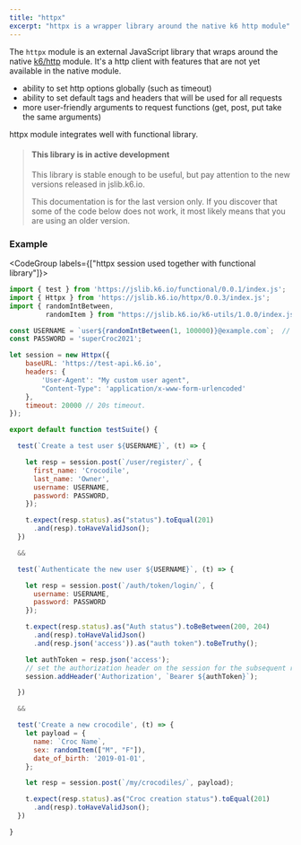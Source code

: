 ```yaml
---
title: "httpx"
excerpt: "httpx is a wrapper library around the native k6 http module"
---
```


The `httpx` module is an external JavaScript library that wraps around the native [k6/http](/javascript-api/k6-http) module. 
It's a http client with features that are not yet available in the native module.
 - ability to set http options globally (such as timeout)
 - ability to set default tags and headers that will be used for all requests
 - more user-friendly arguments to request functions (get, post, put take the same arguments)



httpx module integrates well with functional library. 


<Blockquote mod='warning'>

#### This library is in active development

This library is stable enough to be useful, but pay attention to the new versions released in jslib.k6.io. 

This documentation is for the last version only. If you discover that some of the code below does not work, it most likely means that you are using an older version.

</Blockquote>


### Example

<CodeGroup labels={["httpx session used together with functional library"]}>

```javascript
import { test } from 'https://jslib.k6.io/functional/0.0.1/index.js';
import { Httpx } from 'https://jslib.k6.io/httpx/0.0.3/index.js';
import { randomIntBetween, 
         randomItem } from "https://jslib.k6.io/k6-utils/1.0.0/index.js";

const USERNAME = `user${randomIntBetween(1, 100000)}@example.com`;  // random email address
const PASSWORD = 'superCroc2021';

let session = new Httpx({
    baseURL: 'https://test-api.k6.io', 
    headers: {
        'User-Agent': "My custom user agent",
        "Content-Type": 'application/x-www-form-urlencoded' 
    },
    timeout: 20000 // 20s timeout.
});

export default function testSuite() {

  test(`Create a test user ${USERNAME}`, (t) => {

    let resp = session.post(`/user/register/`, {
      first_name: 'Crocodile',
      last_name: 'Owner',
      username: USERNAME,
      password: PASSWORD,
    });

    t.expect(resp.status).as("status").toEqual(201)
      .and(resp).toHaveValidJson();
  })

  &&

  test(`Authenticate the new user ${USERNAME}`, (t) => {

    let resp = session.post(`/auth/token/login/`, {
      username: USERNAME,
      password: PASSWORD
    });

    t.expect(resp.status).as("Auth status").toBeBetween(200, 204)
      .and(resp).toHaveValidJson()
      .and(resp.json('access')).as("auth token").toBeTruthy();

    let authToken = resp.json('access');
    // set the authorization header on the session for the subsequent requests.
    session.addHeader('Authorization', `Bearer ${authToken}`);

  })

  &&

  test('Create a new crocodile', (t) => {
    let payload = {
      name: `Croc Name`,
      sex: randomItem(["M", "F"]),
      date_of_birth: '2019-01-01',
    };

    let resp = session.post(`/my/crocodiles/`, payload);

    t.expect(resp.status).as("Croc creation status").toEqual(201)
      .and(resp).toHaveValidJson();
  })

}
```

</CodeGroup>